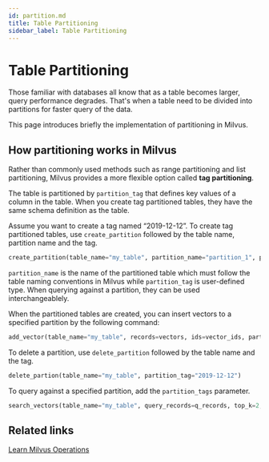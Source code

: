 ```yaml
---
id: partition.md
title: Table Partitioning
sidebar_label: Table Partitioning
---
```


# Table Partitioning

Those familiar with databases all know that as a table becomes larger, query performance degrades. That's when a table need to be divided into partitions for faster query of the data.

This page introduces briefly the implementation of partitioning in Milvus. 

## How partitioning works in Milvus

Rather than commonly used methods such as range partitioning and list partitioning, Milvus provides a more flexible option called **tag partitioning**.

The table is partitioned by `partition_tag` that defines key values of a column in the table. When you create tag partitioned tables, they have the same schema definition as the table.

Assume you want to create a tag named “2019-12-12”. To create tag partitioned tables, use `create_partition` followed by the table name, partition name and the tag.

```python
create_partition(table_name="my_table", partition_name="partition_1", partition_tag="2019-12-12")
```

`partition_name` is the name of the partitioned table which must follow the table naming conventions in Milvus while `partition_tag` is user-defined type. When querying against a partition, they can be used interchangeablely.

When the partitioned tables are created, you can insert vectors to a specified partition by the following command: 

```python
add_vector(table_name="my_table", records=vectors, ids=vector_ids, partition_tag="2019-12-12")
```

To delete a partition, use `delete_partition` followed by the table name and the tag.

```python
delete_partion(table_name="my_table", partition_tag="2019-12-12")
```

To query against a specified partition, add the `partition_tags` parameter.

```python
search_vectors(table_name="my_table", query_records=q_records, top_k=2, nprobe=16, partition_tags=["2019-12-12"])
```

## Related links

[Learn Milvus Operations](milvus_operation.md)


